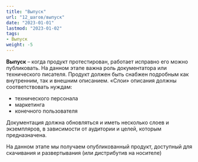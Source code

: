 ```yaml
---
title: "Выпуск"
url: "12_шагов/выпуск"
date: "2023-01-01"
lastmod: "2023-01-02"
tags:
- Выпуск
weight: -5
---
```


**Выпуск** – когда продукт протестирован, работает исправно его можно публиковать. 
На данном этапе важна роль документатора или технического писателя. Продукт должен быть снабжен подробным как внутренним, так и внешним описанием. 
«Слои» описания должны соответствовать нуждам: 
- технического персонала
- маркетинга
- конечного пользователя 

Документация должна обновляться и иметь несколько слоев и экземпляров, в зависимости от аудитории и целей, которым предназначена. 

На данном этапе мы получаем опубликованный продукт, доступный для скачивания и развертывания (или дистрибутив на носителе)
